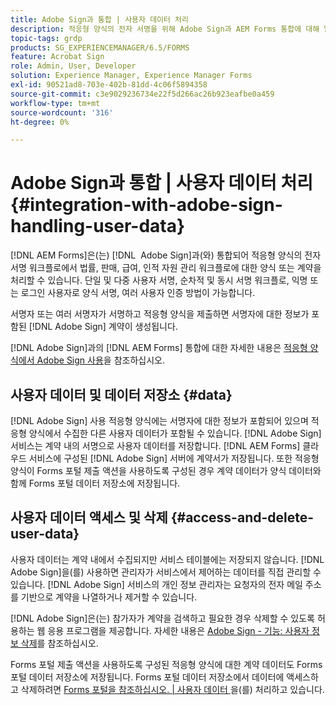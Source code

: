 ```yaml
---
title: Adobe Sign과 통합 | 사용자 데이터 처리
description: 적응형 양식의 전자 서명을 위해 Adobe Sign과 AEM Forms 통합에 대해 알아봅니다. 다양한 워크플로우에 대한 여러 서명 옵션을 지원합니다.
topic-tags: grdp
products: SG_EXPERIENCEMANAGER/6.5/FORMS
feature: Acrobat Sign
role: Admin, User, Developer
solution: Experience Manager, Experience Manager Forms
exl-id: 90521ad8-703e-402b-81dd-4c06f5894358
source-git-commit: c3e9029236734e22f5d266ac26b923eafbe0a459
workflow-type: tm+mt
source-wordcount: '316'
ht-degree: 0%

---
```


# Adobe Sign과 통합 | 사용자 데이터 처리 {#integration-with-adobe-sign-handling-user-data}

[!DNL AEM Forms]은(는) [!DNL &#x200B; Adobe Sign]과(와) 통합되어 적응형 양식의 전자 서명 워크플로에서 법률, 판매, 급여, 인적 자원 관리 워크플로에 대한 양식 또는 계약을 처리할 수 있습니다. 단일 및 다중 사용자 서명, 순차적 및 동시 서명 워크플로, 익명 또는 로그인 사용자로 양식 서명, 여러 사용자 인증 방법이 가능합니다.

서명자 또는 여러 서명자가 서명하고 적응형 양식을 제출하면 서명자에 대한 정보가 포함된 [!DNL Adobe Sign] 계약이 생성됩니다.

[!DNL Adobe Sign]과의 [!DNL AEM Forms] 통합에 대한 자세한 내용은 [적응형 양식에서 Adobe Sign 사용](/help/forms/using/working-with-adobe-sign.md)을 참조하십시오.

## 사용자 데이터 및 데이터 저장소 {#data}

[!DNL Adobe Sign] 사용 적응형 양식에는 서명자에 대한 정보가 포함되어 있으며 적응형 양식에서 수집한 다른 사용자 데이터가 포함될 수 있습니다. [!DNL Adobe Sign] 서비스는 계약 내의 서명으로 사용자 데이터를 저장합니다. [!DNL AEM Forms] 클라우드 서비스에 구성된 [!DNL Adobe Sign] 서버에 계약서가 저장됩니다. 또한 적응형 양식이 Forms 포털 제출 액션을 사용하도록 구성된 경우 계약 데이터가 양식 데이터와 함께 Forms 포털 데이터 저장소에 저장됩니다.

## 사용자 데이터 액세스 및 삭제 {#access-and-delete-user-data}

사용자 데이터는 계약 내에서 수집되지만 서비스 테이블에는 저장되지 않습니다. [!DNL Adobe Sign]을(를) 사용하면 관리자가 서비스에서 제어하는 데이터를 직접 관리할 수 있습니다. [!DNL Adobe Sign] 서비스의 개인 정보 관리자는 요청자의 전자 메일 주소를 기반으로 계약을 나열하거나 제거할 수 있습니다.

[!DNL Adobe Sign]은(는) 참가자가 계약을 검색하고 필요한 경우 삭제할 수 있도록 허용하는 웹 응용 프로그램을 제공합니다. 자세한 내용은 [Adobe Sign - 기능: 사용자 정보 삭제](https://helpx.adobe.com/kr/sign/help/adobesign_gdpr_user_deletion.html)를 참조하십시오.

Forms 포털 제출 액션을 사용하도록 구성된 적응형 양식에 대한 계약 데이터도 Forms 포털 데이터 저장소에 저장됩니다. Forms 포털 데이터 저장소에서 데이터에 액세스하고 삭제하려면 [Forms 포털을 참조하십시오. | 사용자 데이터 ](/help/forms/using/forms-portal-handling-user-data.md)을(를) 처리하고 있습니다.
